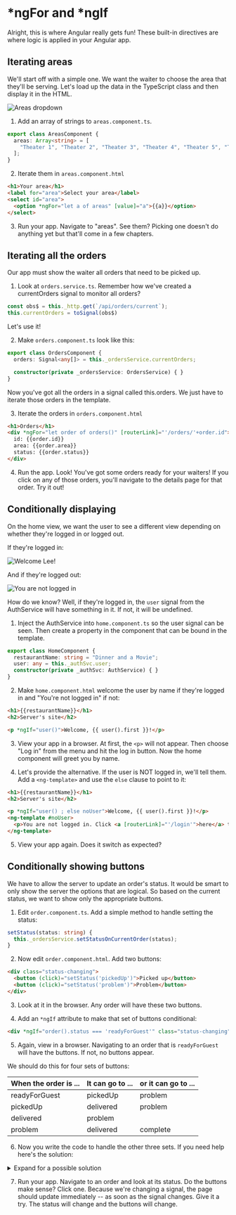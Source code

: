 
# *ngFor and *ngIf
<!-- Time: YYmin -->
Alright, this is where Angular really gets fun! These built-in directives are where logic is applied in your Angular app.

## Iterating areas
We'll start off with a simple one. We want the waiter to choose the area that they'll be serving. Let's load up the data in the TypeScript class and then display it in the HTML.

![Areas dropdown](../assets/AreasDropdown.png)

1. Add an array of strings to `areas.component.ts`.
```typescript
export class AreasComponent {
  areas: Array<string> = [
    "Theater 1", "Theater 2", "Theater 3", "Theater 4", "Theater 5", "Theater 6",
  ];
}
```

2. Iterate them in `areas.component.html`
```html
<h1>Your area</h1>
<label for="area">Select your area</label>
<select id="area">
  <option *ngFor="let a of areas" [value]="a">{{a}}</option>
</select>
```

3. Run your app. Navigate to "areas". See them? Picking one doesn't do anything yet but that'll come in a few chapters.

## Iterating all the orders
Our app must show the waiter all orders that need to be picked up. 

1. Look at `orders.service.ts`. Remember how we've created a currentOrders signal to monitor all orders?
```typescript
const obs$ = this._http.get(`/api/orders/current`);
this.currentOrders = toSignal(obs$)
```
Let's use it!

2. Make `orders.component.ts` look like this:
```typescript
export class OrdersComponent {
  orders: Signal<any[]> = this._ordersService.currentOrders;

  constructor(private _ordersService: OrdersService) { }
}
```
Now you've got all the orders in a signal called this.orders. We just have to iterate those orders in the template.

3. Iterate the orders in `orders.component.html`
```html
<h1>Orders</h1>
<div *ngFor="let order of orders()" [routerLink]="'/orders/'+order.id">
  id: {{order.id}}
  area: {{order.area}}
  status: {{order.status}}
</div>
```

4. Run the app. Look! You've got some orders ready for your waiters! If you click on any of those orders, you'll navigate to the details page for that order. Try it out!

## Conditionally displaying
On the home view, we want the user to see a different view depending on whether they're logged in or logged out.

If they're logged in:

![Welcome Lee!](../assets/WelcomeLee.png)

And if they're logged out:

![You are not logged in](../assets/NotLoggedIn.png)

How do we know? Well, if they're logged in, the `user` signal from the AuthService will have something in it. If not, it will be undefined.

1. Inject the AuthService into `home.component.ts` so the user signal can be seen. Then create a property in the component that can be bound in the template.
```typescript
export class HomeComponent {
  restaurantName: string = "Dinner and a Movie";
  user: any = this._authSvc.user;
  constructor(private _authSvc: AuthService) { }
}
```

2. Make `home.component.html` welcome the user by name if they're logged in and "You're not logged in" if not:
```html
<h1>{{restaurantName}}</h1>
<h2>Server's site</h2>

<p *ngIf="user()">Welcome, {{ user().first }}!</p>
```

3. View your app in a browser. At first, the `<p>` will not appear. Then choose "Log in" from the menu and hit the log in button. Now the home component will greet you by name.

4. Let's provide the alternative. If the user is NOT logged in, we'll tell them. Add a `<ng-template>` and use the `else` clause to point to it:
```html
<h1>{{restaurantName}}</h1>
<h2>Server's site</h2>

<p *ngIf="user() ; else noUser">Welcome, {{ user().first }}!</p>
<ng-template #noUser>
  <p>You are not logged in. Click <a [routerLink]="'/login'">here</a> to log in.</p>
</ng-template>
```

5. View your app again. Does it switch as expected?

## Conditionally showing buttons
We have to allow the server to update an order's status. It would be smart to only show the server the options that are logical. So based on the current status, we want to show only the appropriate buttons.

1. Edit `order.component.ts`. Add a simple method to handle setting the status:
```typescript
setStatus(status: string) {
  this._ordersService.setStatusOnCurrentOrder(status);
}
```

2. Now edit `order.component.html`. Add two buttons:
```html
<div class="status-changing">
  <button (click)="setStatus('pickedUp')">Picked up</button>
  <button (click)="setStatus('problem')">Problem</button>
</div>
```

3. Look at it in the browser. Any order will have these two buttons.

4. Add an `*ngIf` attribute to make that set of buttons conditional:
```html
<div *ngIf="order().status === 'readyForGuest'" class="status-changing">
```

5. Again, view in a browser. Navigating to an order that is `readyForGuest` will have the buttons. If not, no buttons appear.

We should do this for four sets of buttons:

| When the order is ... | It can go to ... | or it can go to ... |
| --------------------- | ---------------- | ------------------- |
| readyForGuest         | pickedUp         | problem             |
| pickedUp              | delivered        | problem             |
| delivered             | problem          |                     |
| problem               | delivered        | complete            |

6. Now you write the code to handle the other three sets. If you need help here's the solution:
<details>
<summary>Expand for a possible solution</summary>

```html
<div *ngIf="order().status === 'readyForGuest'" class="status-changing">
  <button (click)="setStatus('pickedUp')">Picked up</button>
  <button (click)="setStatus('problem')">Problem</button>
</div>
<div *ngIf="order().status === 'pickedUp'" class="status-changing">
  <button (click)="setStatus('delivered')">Delivered</button>
  <button (click)="setStatus('problem')">Problem</button>
</div>
<div *ngIf="order().status === 'delivered'" class="status-changing">
  <button (click)="setStatus('problem')">Problem</button>
</div>
<div *ngIf="order().status === 'problem'" class="status-changing">
  <button (click)="setStatus('delivered')">Delivered</button>
  <button (click)="setStatus('completed')">Completed</button>
</div>
```
</details>

7. Run your app. Navigate to an order and look at its status. Do the buttons make sense? Click one. Because we're changing a signal, the page should update immediately -- as soon as the signal changes. Give it a try. The status will change and the buttons will change.